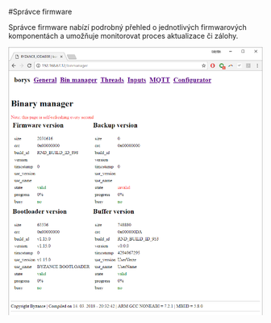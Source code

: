 #Správce firmware

Správce firmware nabízí podrobný přehled o jednotlivých firmwarových komponentách a umožňuje monitorovat proces aktualizace či zálohy.

![](/assets/web_binmanager.png)